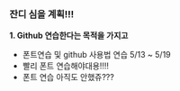 ### 잔디 심을 계획!!!

__1. Github 연습한다는 목적을 가지고__

- 폰트연습 및 github 사용법 연습 5/13 ~ 5/19
- 빨리 폰트 연습해야대용!!!!
- 폰트 연습 아직도 안했쥬???
